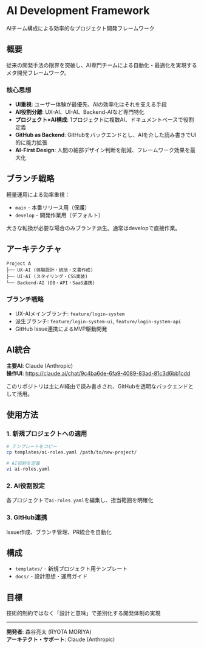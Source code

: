 # AI Development Framework

AIチーム構成による効率的なプロジェクト開発フレームワーク

## 概要

従来の開発手法の限界を突破し、AI専門チームによる自動化・最適化を実現するメタ開発フレームワーク。

### 核心思想

- **UI重視**: ユーザー体験が最優先、AIの効率化はそれを支える手段
- **AI役割分離**: UX-AI、UI-AI、Backend-AIなど専門特化
- **プロジェクト×AI構成**: 1プロジェクトに複数AI、ドキュメントベースで役割定義
- **GitHub as Backend**: GitHubをバックエンドとし、AIを介した読み書きでUI的に能力拡張
- **AI-First Design**: 人間の細部デザイン判断を削減、フレームワーク効果を最大化

## ブランチ戦略

軽量運用による効率重視：

- `main` - 本番リリース用（保護）
- `develop` - 開発作業用（デフォルト）

大きな転換が必要な場合のみブランチ派生。通常はdevelopで直接作業。

## アーキテクチャ

```
Project A
├── UX-AI (体験設計・統括・文書作成)
├── UI-AI (スタイリング・CSS実装)
└── Backend-AI (DB・API・SaaS連携)
```

### ブランチ戦略
- UX-AIメインブランチ: `feature/login-system`
- 派生ブランチ: `feature/login-system-ui`, `feature/login-system-api`
- GitHub Issue連携によるMVP駆動開発

## AI統合

**主要AI**: Claude (Anthropic)  
**操作UI**: https://claude.ai/chat/9c4ba6de-6fa9-4089-83ad-81c3d6bb1cdd

このリポジトリは主にAI経由で読み書きされ、GitHubを透明なバックエンドとして活用。

## 使用方法

### 1. 新規プロジェクトへの適用

```bash
# テンプレートをコピー
cp templates/ai-roles.yaml /path/to/new-project/

# AI役割を定義
vi ai-roles.yaml
```

### 2. AI役割設定

各プロジェクトで`ai-roles.yaml`を編集し、担当範囲を明確化

### 3. GitHub連携

Issue作成、ブランチ管理、PR統合を自動化

## 構成

- `templates/` - 新規プロジェクト用テンプレート
- `docs/` - 設計思想・運用ガイド

## 目標

技術的制約ではなく「設計と意味」で差別化する開発体制の実現

---

**開発者**: 森谷亮太 (RYOTA MORIYA)  
**アーキテクト・サポート**: Claude (Anthropic)
